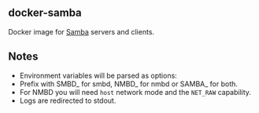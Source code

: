 ## docker-samba

Docker image for [Samba](https://www.samba.org) servers and clients.

## Notes

* Environment variables will be parsed as options:
* Prefix with SMBD_ for smbd, NMBD_ for nmbd or SAMBA_ for both.
* For NMBD you will need `host` network mode and the `NET_RAW` capability.
* Logs are redirected to stdout.
